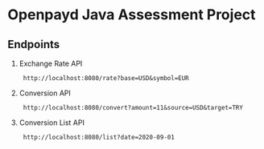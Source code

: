 # Openpayd Java Assessment Project

## Endpoints
1. Exchange Rate API

        http://localhost:8080/rate?base=USD&symbol=EUR 
2. Conversion API

        http://localhost:8080/convert?amount=11&source=USD&target=TRY
3. Conversion List API

        http://localhost:8080/list?date=2020-09-01

